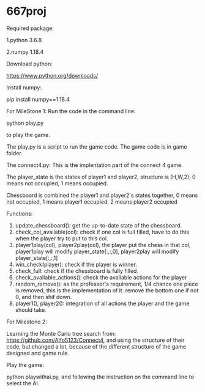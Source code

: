 # 667proj
Required package: 

1.python 3.6.8

2.numpy 1.18.4

Download python:

https://www.python.org/downloads/


Install numpy:

pip install numpy==1.18.4

For MileStone 1:
Run the code in the command line: 

python play.py 

to play the game.

The play.py is a script to run the game code. The game code is in game folder.

The connect4.py:
This is the implentation part of the connect 4 game.

The player_state is the states of player1 and player2, structure is (H,W,2), 0 means not occupied, 1 means occupied.

Chessboard is combined the player1 and player2's states together, 0 means not occupied, 1 means player1 occupied, 2 means player2 occupied

Functions:
1. update_chessboard(): get the up-to-date state of the chessboard.
2. check_col_available(col): check if one col is full filled, have to do this when the player try to put to this col.
3. player1play(col), player2play(col), the player put the chess in that col, player1play will modify player_state[:,:,0], player2play will modify player_state[:,:,1]
4. win_check(player): check if the player is winner.
5. check_full: check if the chessboard is fully filled.
6. check_available_actions(): check the available actions for the player
7. random_remove(): as the professor's requirement, 1/4 chance one piece is removed, this is the implementation of it. remove the bottom one if not 0, and then shif down.
6. player1(), player2(): integration of all actions the player and the game should take.

For Milestone 2:

Learning the Monte Carlo tree search from: https://github.com/Alfo5123/Connect4, and using the structure of their code, but changed a lot, because of the different structure of the game designed and game rule.

Play the game: 

python playwithai.py, and following the instruction on the command line to select the AI.
